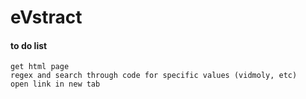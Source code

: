 # eVstract



#### to do list

    get html page
    regex and search through code for specific values (vidmoly, etc)
    open link in new tab
